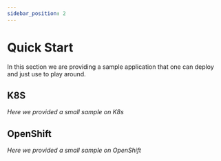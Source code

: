 ```yaml
---
sidebar_position: 2
---
```


# Quick Start

In this section we are providing a sample application that one can deploy and just use to play around.

## K8S

_Here we provided a small sample on K8s_

## OpenShift

_Here we provided a small sample on OpenShift_